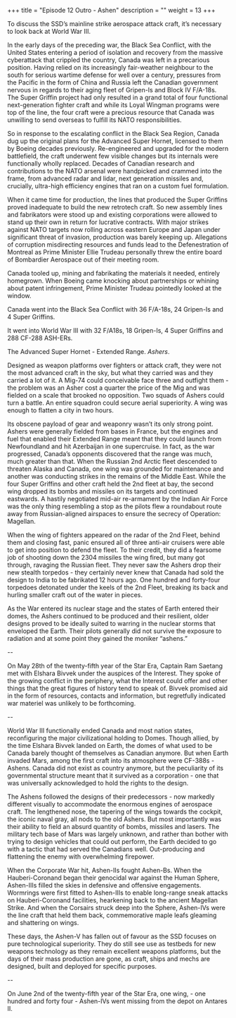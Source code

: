 +++
title = "Episode 12 Outro - Ashen"
description = ""
weight = 13
+++

To discuss the SSD’s mainline strike aerospace attack craft, it’s necessary to look back at World War III. 

In the early days of the preceding war, the Black Sea Conflict, with the United States entering a period of isolation and recovery from the massive cyberattack that crippled the country, Canada was left in a precarious position. Having relied on its increasingly fair-weather neighbour to the south for serious wartime defense for well over a century, pressures from the Pacific in the form of China and Russia left the Canadian government nervous in regards to their aging fleet of Gripen-Is and Block IV F/A-18s. The Super Griffin project had only resulted in a grand total of four functional next-generation fighter craft and while its Loyal Wingman programs were top of the line, the four craft were a precious resource that Canada was unwilling to send overseas to fulfill its NATO responsibilities. 

So in response to the escalating conflict in the Black Sea Region, Canada dug up the original plans for the Advanced Super Hornet, licensed to them by Boeing decades previously. Re-engineered and upgraded for the modern battlefield, the craft underwent few visible changes but its internals were functionally wholly replaced. Decades of Canadian research and contributions to the NATO arsenal were handpicked and crammed into the frame, from advanced radar and lidar, next generation missiles and, crucially, ultra-high efficiency engines that ran on a custom fuel formulation.  

When it came time for production, the lines that produced the Super Griffins proved inadequate to build the new retrotech craft. So new assembly lines and fabrikators were stood up and existing corporations were allowed to stand up their own in return for lucrative contracts. With major strikes against NATO targets now rolling across eastern Europe and Japan under significant threat of invasion, production was barely keeping up. Allegations of corruption misdirecting resources and funds lead to the Defenestration of Montreal as Prime Minister Ellie Trudeau personally threw the entire board of Bombardier Aerospace out of their meeting room. 

Canada tooled up, mining and fabrikating the materials it needed, entirely homegrown. When Boeing came knocking about partnerships or whining about patent infringement, Prime Minister Trudeau pointedly looked at the window.

Canada went into the Black Sea Conflict with 36 F/A-18s, 24 Gripen-Is and 4 Super Griffins.

It went into World War III with 32 F/A18s, 18 Gripen-Is, 4 Super Griffins and 288 CF-288 ASH-ERs.

The Advanced Super Hornet - Extended Range. *Ashers*. 

Designed as weapon platforms over fighters or attack craft, they were not the most advanced craft in the sky, but what they carried was and they carried a lot of it. A Mig-74 could conceivable face three and outfight them - the problem was an Asher cost a quarter the price of the Mig and was fielded on a scale that brooked no opposition. Two squads of Ashers could turn a battle. An entire squadron could secure aerial superiority. A wing was enough to flatten a city in two hours. 

Its obscene payload of gear and weaponry wasn’t its only strong point. Ashers were generally fielded from bases in France, but the engines and fuel that enabled their Extended Range meant that they could launch from Newfoundland and hit Azerbaijan in one supercruise. In fact, as the war progressed, Canada’s opponents discovered that the range was much, much greater than that. When the Russian 2nd Arctic fleet descended to threaten Alaska and Canada, one wing was grounded for maintenance and another was conducting strikes in the remains of the Middle East. While the four Super Griffins and other craft held the 2nd fleet at bay, the second wing dropped its bombs and missiles on its targets and continued eastwards. A hastily negotiated mid-air re-armament by the Indian Air Force was the only thing resembling a stop as the pilots flew a roundabout route away from Russian-aligned airspaces to ensure the secrecy of Operation: Magellan. 

When the wing of fighters appeared on the radar of the 2nd Fleet, behind them and closing fast, panic ensured all of three anti-air cruisers were able to get into position to defend the fleet. To their credit, they did a fearsome job of shooting down the 2304 missiles the wing fired, but many got through, ravaging the Russian fleet. They never saw the Ashers drop their new stealth torpedos - they certainly never knew that Canada had sold the design to India to be fabrikated 12 hours ago. One hundred and forty-four torpedoes detonated under the keels of the 2nd Fleet, breaking its back and hurling smaller craft out of the water in pieces.

As the War entered its nuclear stage and the states of Earth entered their domes, the Ashers continued to be produced and their resilient, older designs proved to be ideally suited to warring in the nuclear storms that enveloped the Earth. Their pilots generally did not survive the exposure to radiation and at some point they gained the moniker “ashens.”

--

On May 28th of the twenty-fifth year of the Star Era, Captain Ram Saetang met with Elshara Bivvek under the auspices of the Interest. They spoke of the growing conflict in the periphery, what the Interest could offer and other things that the great figures of history tend to speak of. Bivvek promised aid in the form of resources, contacts and information, but regretfully indicated war materiel was unlikely to be forthcoming.

--

World War III functionally ended Canada and most nation states, reconfiguring the major civilizational holding to Domes. Though allied, by the time Elshara Bivvek landed on Earth, the domes of what used to be Canada barely thought of themselves as Canadian anymore. But when Earth invaded Mars, among the first craft into its atmosphere were CF-388s - Ashens. Canada did not exist as country anymore, but the peculiarity of its governmental structure meant that it survived as a corporation - one that was universally acknowledged to hold the rights to the design. 

The Ashens followed the designs of their predecessors - now markedly different visually to accommodate the enormous engines of aerospace craft. The lengthened nose, the tapering of the wings towards the cockpit, the iconic naval gray, all nods to the old Ashers. But most importantly was their ability to field an absurd quantity of bombs, missiles and lasers. The military tech base of Mars was largely unknown, and rather than bother with trying to design vehicles that could out perform, the Earth decided to go with a tactic that had served the Canadians well. Out-producing and flattening the enemy with overwhelming firepower.  

When the Corporate War hit, Ashen-IIs fought Ashen-Bs. When the Hauberi-Coronand began their genocidal war against the Human Sphere, Ashen-IIIs filled the skies in defensive and offensive engagements. Wormrings were first fitted to Ashen-IIIs to enable long-range sneak attacks on Hauberi-Coronand facilities, hearkening back to the ancient Magellan Strike. And when the Corsairs struck deep into the Sphere, Ashen-IVs were the line craft that held them back, commemorative maple leafs gleaming and shattering on wings.  

These days, the Ashen-V has fallen out of favour as the SSD focuses on pure technological superiority. They do still see use as testbeds for new weapons technology as they remain excellent weapons platforms, but the days of their mass production are gone, as craft, ships and mechs are designed, built and deployed for specific purposes.

--

On June 2nd of the twenty-fifth year of the Star Era, one wing, - one hundred and forty four - Ashen-IVs went missing from the depot on Antares II.
